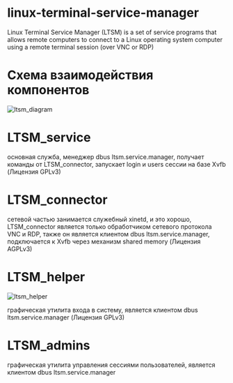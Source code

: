 # linux-terminal-service-manager
Linux Terminal Service Manager (LTSM) is a set of service programs that allows remote computers to connect to a Linux operating system computer using a remote terminal session (over VNC or RDP)


# Схема взаимодействия компонентов
![ltsm_diagram](https://user-images.githubusercontent.com/8620726/118247282-884e7480-b492-11eb-92a8-d8db95656eee.png)

# LTSM_service
основная служба, менеджер dbus ltsm.service.manager, получает команды от LTSM_connector, запускает login и users сессии на базе Xvfb (Лицензия GPLv3)

# LTSM_connector
сетевой частью занимается служебный xinetd, и это хорошо, LTSM_сonnector является только обработчиком сетевого протокола VNC и RDP, также он является клиентом dbus ltsm.service.manager, подключается к Xvfb через механизм shared memory (Лицензия AGPLv3)

# LTSM_helper
![ltsm_helper](https://user-images.githubusercontent.com/8620726/118249135-9ac9ad80-b494-11eb-9a5c-ddff59048293.png)

графическая утилита входа в систему, является клиентом dbus ltsm.service.manager (Лицензия GPLv3)

# LTSM_admins
графическая утилита управления сессиями пользователей, является клиентом dbus ltsm.service.manager
